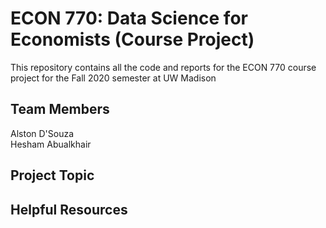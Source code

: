 # ECON 770: Data Science for Economists (Course Project)
This repository contains all the code and reports for the ECON 770 course project for the Fall 2020 semester at UW Madison

## Team Members
Alston D'Souza <br />
Hesham Abualkhair

## Project Topic 

## Helpful Resources
